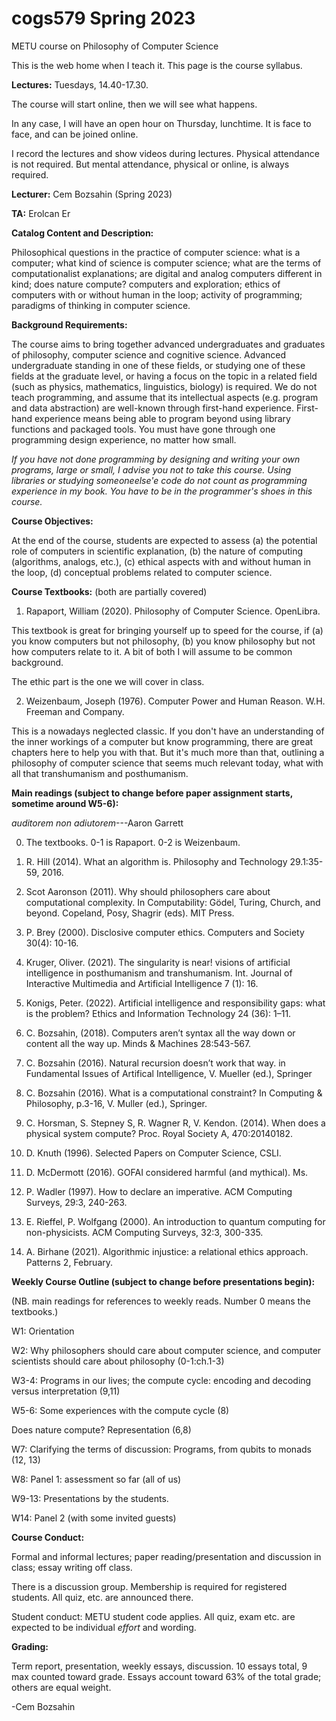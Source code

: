 # cogs579 Spring 2023

METU course on Philosophy of Computer Science

This is the web home when I teach it. This page is the course syllabus.

<b>Lectures:</b> Tuesdays, 14.40-17.30.

The course will start online, then we will see what happens. 

In any case, I will have an open hour on Thursday, lunchtime. It is face to face, and can be joined online.

I record the lectures and show videos during lectures.
Physical attendance is not required. But mental attendance, physical or online, is always required.

<b>Lecturer:</b> Cem Bozsahin (Spring 2023)

<b>TA:</b> Erolcan Er

<b>Catalog Content and Description:</b>

Philosophical questions in the practice of computer science: what is a computer; what kind of science is computer science; what are the terms of computationalist explanations; are digital and analog computers different in kind; does nature compute? computers and exploration; ethics of computers with or without human in the loop; activity of programming; paradigms of thinking in computer science.

<b>Background Requirements:</b>

The course aims to bring together advanced undergraduates and graduates of philosophy, computer science and cognitive science. Advanced undergraduate standing in one of these fields, or studying one of these fields at the graduate level, or having a focus on the topic in a related field (such as physics, mathematics, linguistics, biology) is required. We do not teach programming, and assume that its intellectual aspects (e.g. program and data abstraction) are well-known through first-hand experience. First-hand experience means being able to program beyond using library functions and packaged tools. You must have gone through one programming design
experience, no matter how small.

<em>If you have not done programming by designing and writing your own programs, large or small, I advise
you not to take this course. Using libraries or studying someoneelse'e code do not
count as programming experience in my book. You have to be in the programmer's shoes in this course.</em>


<b>Course Objectives:</b>

At the end of the course, students are expected to assess (a) the potential role of computers in scientific explanation, (b) the nature of computing (algorithms, analogs, etc.), (c) ethical aspects with and without human in the loop, (d) conceptual problems related to computer science.


<b>Course Textbooks:</b> (both are partially covered)

1. Rapaport, William (2020). Philosophy of Computer Science. OpenLibra.

This textbook is great for bringing yourself up to speed for the course,
if (a) you know computers but not philosophy, (b) you know philosophy
but not how computers relate to it. A bit of both I will assume to be common background.

The ethic part is the one we will cover in class.

2. Weizenbaum, Joseph (1976). Computer Power and Human Reason. W.H. Freeman and Company.

This is a nowadays neglected classic. If you don't have an understanding
of the inner workings of a computer but know programming, there are great chapters
here to help you with that. But it's much more than that, outlining a philosophy of
computer science that seems much relevant today, what with all that transhumanism
and posthumanism.


<b>Main readings (subject to change before paper assignment starts, sometime around W5-6):</b> 

<em>auditorem non adiutorem</em>---Aaron Garrett

0. The textbooks. 0-1 is Rapaport. 0-2 is Weizenbaum.

1. R. Hill (2014). What an algorithm is. Philosophy and Technology 29.1:35-59, 2016.

2. Scot Aaronson (2011). Why should philosophers care about computational complexity. In Computability: Gödel, Turing, Church, and beyond. Copeland, Posy, Shagrir (eds). MIT Press.

3. P. Brey (2000). Disclosive computer ethics. Computers and Society 30(4): 10-16.

4. Kruger, Oliver. (2021). The singularity is near! visions of artificial intelligence in posthumanism and transhumanism. 
Int. Journal of Interactive Multimedia and Artificial Intelligence 7 (1): 16.

5. Konigs, Peter. (2022). Artificial intelligence and responsibility gaps: what is the problem? Ethics and Information Technology 24 (36): 1–11.

6. C. Bozsahin, (2018). Computers aren’t syntax all the way down or content all the way up. Minds & Machines 28:543-567.

7. C. Bozsahin (2016). Natural recursion doesn’t work that way. in Fundamental Issues of Artifical Intelligence, V. Mueller (ed.), Springer

8. C. Bozsahin (2016). What is a computational constraint? In Computing & Philosophy, p.3-16, V. Muller (ed.), Springer.

9. C. Horsman, S. Stepney S, R. Wagner R, V. Kendon. (2014). When does a physical system compute? Proc.     Royal Society A, 470:20140182.

10. D. Knuth (1996). Selected Papers on Computer Science, CSLI.

11. D. McDermott (2016). GOFAI considered harmful (and mythical). Ms.

12. P. Wadler (1997). How to declare an imperative. ACM Computing Surveys, 29:3, 240-263.

13. E. Rieffel, P. Wolfgang (2000). An introduction to quantum computing for non-physicists. ACM Computing Surveys, 32:3, 300-335.

14. A. Birhane (2021). Algorithmic injustice: a relational ethics approach.
Patterns 2, February.

<b>Weekly Course Outline (subject to change before presentations begin):</b> 

(NB. main readings for references to weekly reads. Number 0 means the textbooks.)

W1: Orientation

W2: Why philosophers should care about computer science, 
         and computer scientists should care about philosophy (0-1:ch.1-3)

W3-4: Programs in our lives; the compute cycle: encoding and decoding versus interpretation
 (9,11)

W5-6:  Some experiences with the compute cycle (8)

  Does nature compute?  Representation (6,8)


W7: Clarifying the terms of discussion: Programs, from qubits to monads (12, 13)

W8: Panel 1: assessment so far (all of us)

W9-13: Presentations by the students.

W14: Panel 2 (with some invited guests)

<b>Course Conduct:</b>

Formal and informal lectures; paper reading/presentation and discussion in class; essay writing off class.

There is a discussion group. Membership is required for registered students. All quiz, etc. are announced there.

Student conduct: METU student code applies. All quiz, exam etc. are expected to be individual <em>effort</em> and wording.

<b>Grading:</b>

Term report, presentation, weekly essays, discussion. 10 essays total, 9 max counted toward grade.
Essays account toward 63% of the total grade; others are equal weight.

-Cem Bozsahin


